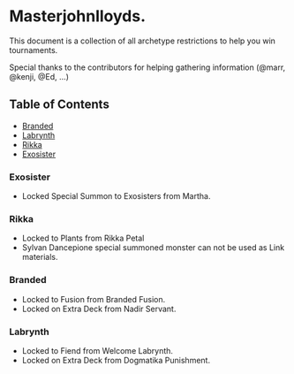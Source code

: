# Masterjohnlloyds.
This document is a collection of all archetype restrictions to help you win tournaments.

Special thanks to the contributors for helping gathering information (@marr, @kenji, @Ed, ...)

## Table of Contents
- [Branded](#branded)
- [Labrynth](#labrynth)
- [Rikka](#rikka)
- [Exosister](#exosister)

### Exosister
* Locked Special Summon to Exosisters from Martha.

### Rikka
* Locked to Plants from Rikka Petal
* Sylvan Dancepione special summoned monster can not be used as Link materials.

### Branded
* Locked to Fusion from Branded Fusion.
* Locked on Extra Deck from Nadir Servant.

### Labrynth
* Locked to Fiend from Welcome Labrynth.
* Locked on Extra Deck from Dogmatika Punishment.






